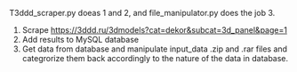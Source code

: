 T3ddd_scraper.py doeas 1 and 2, and file_manipulator.py does the job 3.

1. Scrape https://3ddd.ru/3dmodels?cat=dekor&subcat=3d_panel&page=1
2. Add results to MySQL database
5. Get data from database and manipulate input_data .zip and .rar files and categrorize them back accordingly to the nature of the data in database.

